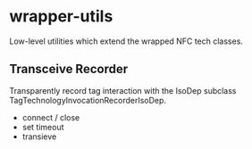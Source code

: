 # wrapper-utils
Low-level utilities which extend the wrapped NFC tech classes.

## Transceive Recorder
Transparently record tag interaction with the IsoDep subclass TagTechnologyInvocationRecorderIsoDep.

 * connect / close
 * set timeout
 * transieve


